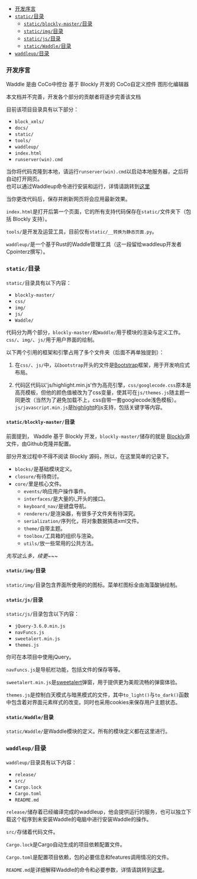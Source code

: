 - [开发序言](#开发序言)
- [`static/`目录](#static目录)
  - [`static/blockly-master/`目录](#staticblockly-master目录)
  - [`static/img/`目录](#staticimg目录)
  - [`static/js/`目录](#staticjs目录)
  - [`static/Waddle/`目录](#staticwaddle目录)
- [`waddleup/`目录](#waddleup目录)

### 开发序言

Waddle 是由 CoCo中控台 基于 Blockly 开发的 CoCo自定义控件 图形化编辑器

本文档并不完善，开发各个部分的贡献者将逐步完善该文档

目前该项目目录具有以下部分：

- `block_xmls/`
- `docs/`
- `static/`
- `tools/`
- `waddleup/`
- `index.html`
- `runserver(win).cmd`

当你将代码克隆到本地，请运行`runserver(win).cmd`以启动本地服务器，之后将自动打开网页。  
也可以通过Waddleup命令进行安装和运行，详情请跳转到[这里](#waddleup目录)

当你更改代码后，保存并刷新网页将会应用最新效果。

`index.html`是打开后第一个页面，它的所有支持代码保存在`static/`文件夹下（包括 Blockly 支持）。

`tools/`是开发及运营工具，目前仅有`static/__转换为静态页面.py`。

`waddleup/`是一个基于Rust的Waddle管理工具（这一段留给waddleup开发者Cpointerz撰写）。

### `static/`目录

`static/`目录具有以下内容：

- `blockly-master/`
- `css/`
- `img/`
- `js/`
- `Waddle/`

代码分为两个部分，`blockly-master/`和`Waddle/`用于模块的渲染与定义工作。`css/`、`img/`、`js/`用于用户界面的绘制。

以下两个引用的框架和引擎占用了多个文件夹（后面不再单独提到）：

1. 在`css/`、`js/`中，以`bootstrap`开头的文件是[Bootstrap](https://getbootstrap.com/)框架，用于开发响应式布局。

2. 代码区代码以'js/highlight.min.js'作为高亮引擎，`css/googlecode.css`原本是高亮模板，但他的颜色值被改为了css变量，使其可在`js/themes.js`随主题一同更改（当然为了避免加载不上，css自带一套googlecode浅色模板）。`js/javascript.min.js`是[highlight](https://highlightjs.org/)的js支持，包括关键字等内容。

#### `static/blockly-master/`目录

前面提到， Waddle 基于 Blockly 开发，`blockly-master/`储存的就是 [Blockly](https://github.com/google/blockly)源文件，由Github克隆并配置。

部分开发过程中不得不阅读 Blockly 源码，所以，在这里简单的记录下。

- `blocks/`是基础模块定义。
- `closure/`有待商讨。
- `core/`里是核心文件。
  - `events/`响应用户操作事件。
  - `interfaces/`是大量的i_开头的接口。
  - `keyboard_nav/`是键盘导航。
  - `renderers/`是渲染器，有很多子文件夹有待深究。
  - `serialization/`序列化，将对象数据搞进xml文件。
  - `theme/`自带主题。
  - `toolbox/`工具箱的组织与渲染。
  - `utils/`放一些常用的公共方法。

*先写这么多，续更~~~*


#### `static/img/`目录

`static/img/`目录包含界面所使用的的图标。菜单栏图标全由海藻酸钠绘制。

#### `static/js/`目录

`static/js/`目录包含以下内容：

- `jQuery-3.6.0.min.js`
- `navFuncs.js`
- `sweetalert.min.js`
- `themes.js`

你可在本项目中使用jQuery。

`navFuncs.js`是导航栏功能，包括文件的保存等等。

`sweetalert.min.js`是[sweetalert](https://sweetalert.js.org/guides/)弹窗，用于提供更为美观流畅的弹窗体验。

`themes.js`是控制白天模式与暗黑模式的文件，其中`to_light()`与`to_dark()`函数中包含着对界面元素样式的改变。同时也采用cookies来保存用户主题状态。

#### `static/Waddle/`目录

`static/Waddle/`是Waddle模块的定义。所有的模块定义都在这里进行。




### `waddleup/`目录  
`waddleup/`目录具有以下内容： 

- `release/`
- `src/`
- `Cargo.lock`
- `Cargo.toml`
- `README.md` 

`release/`储存着已经编译完成的waddleup，他会提供运行的服务，也可以独立下载这个程序到未安装Waddle的电脑中进行安装Waddle的操作。  

`src/`存储着代码文件。

`Cargo.lock`是Cargo自动生成的项目依赖配置文件。

`Cargo.toml`是配置项目依赖，包的必要信息和features调用情况的文件。

`README.md`是详细解释Waddle的命令和必要参数，详情请跳转到[这里](https://gitee.com/coco-ag/coco-waddle/blob/master/waddleup/README.md)。